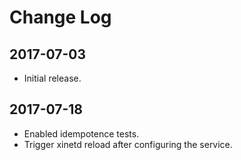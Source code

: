 # Change Log

## 2017-07-03

- Initial release.

## 2017-07-18

- Enabled idempotence tests.
- Trigger xinetd reload after configuring the service.
